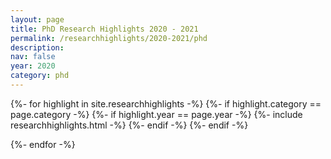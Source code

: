 ```yaml
---
layout: page
title: PhD Research Highlights 2020 - 2021
permalink: /researchhighlights/2020-2021/phd
description: 
nav: false
year: 2020
category: phd
---
```



<div class="container">
{%- for highlight in site.researchhighlights -%}
{%- if highlight.category == page.category -%}
{%- if highlight.year == page.year -%}
    {%- include researchhighlights.html -%}
{%- endif -%}
{%- endif -%}

{%- endfor -%}
